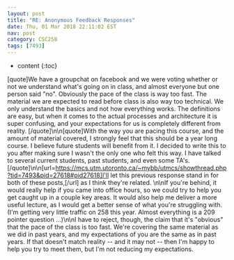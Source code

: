 ```yaml
---
layout: post
title: "RE: Anonymous Feedback Responses"
date: Thu, 01 Mar 2018 22:11:02 EST
nav: post
category: CSC258
tags: [7493]
---
```


* content
{:toc}

[quote]We have a groupchat on facebook and we were voting whether or not we understand what's going on in class, and almost everyone but one person said "no". Obviously the pace of the class is way too fast. The material we are expected to read before class is also way too technical. We only understand the basics and not how everything works. The definitions are easy, but when it comes to the actual processes and architecture it is super confusing, and your expectations for us is completely different from reality. [/quote]\n\n[quote]With the way you are pacing this course, and the amount of material covered, I strongly feel that this should be a year long course. I believe future students will benefit from it. I decided to write this to you after making sure I wasn't the only one who felt this way. I have talked to several current students, past students, and even some TA's.[/quote]\n\n[url=https://mcs.utm.utoronto.ca/~mybb/utmcs/showthread.php?tid=7493&pid=27618#pid27618]I'll let this previous response stand in for both of these posts,[/url] as I think they're related. \n\nIf you're behind, it would really help if you came into office hours, so we could try to help you get caught up in a couple key areas. It would also help me deliver a more useful lecture, as I would get a better sense of what you're struggling with. (I'm getting very little traffic on 258 this year. Almost everything is a 209 pointer question ...)\n\nI have to reject, though, the claim that it's "obvious" that the pace of the class is too fast. We're covering the same material as we did in past years, and my expectations of you are the same as in past years. If that doesn't match reality -- and it may not -- then I'm happy to help you try to meet them, but I'm not reducing my expectations.
<!-- more -->
<p></p>
